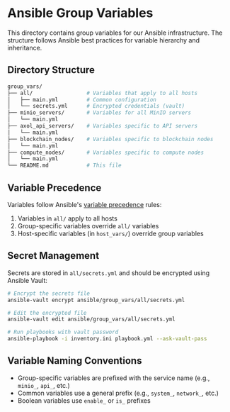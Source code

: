 # Ansible Group Variables

This directory contains group variables for our Ansible infrastructure. The structure follows Ansible best practices for variable hierarchy and inheritance.

## Directory Structure

```bash
group_vars/
├── all/                 # Variables that apply to all hosts
│   ├── main.yml         # Common configuration
│   └── secrets.yml      # Encrypted credentials (vault)
├── minio_servers/       # Variables for all MinIO servers
│   └── main.yml
├── axol_api_servers/    # Variables specific to API servers
│   └── main.yml
├── blockchain_nodes/    # Variables specific to blockchain nodes
│   └── main.yml
├── compute_nodes/       # Variables specific to compute nodes
│   └── main.yml
└── README.md            # This file
```

## Variable Precedence

Variables follow Ansible's [variable precedence](https://docs.ansible.com/ansible/latest/user_guide/playbooks_variables.html#variable-precedence-where-should-i-put-a-variable) rules:

1. Variables in `all/` apply to all hosts
2. Group-specific variables override `all/` variables
3. Host-specific variables (in `host_vars/`) override group variables

## Secret Management

Secrets are stored in `all/secrets.yml` and should be encrypted using Ansible Vault:

```bash
# Encrypt the secrets file
ansible-vault encrypt ansible/group_vars/all/secrets.yml

# Edit the encrypted file
ansible-vault edit ansible/group_vars/all/secrets.yml

# Run playbooks with vault password
ansible-playbook -i inventory.ini playbook.yml --ask-vault-pass
```

## Variable Naming Conventions

- Group-specific variables are prefixed with the service name (e.g., `minio_`, `api_`, etc.)
- Common variables use a general prefix (e.g., `system_`, `network_`, etc.)
- Boolean variables use `enable_` or `is_` prefixes
